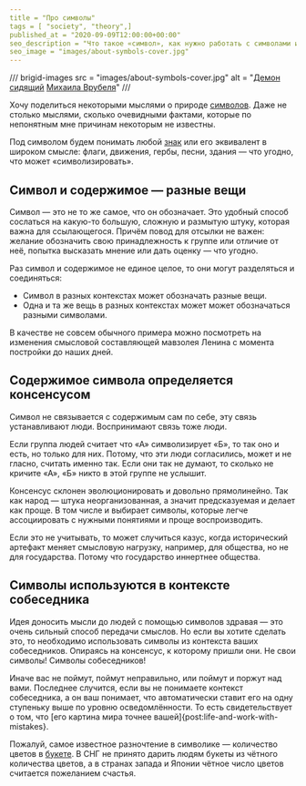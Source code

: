 ```yaml
---
title = "Про символы"
tags = [ "society", "theory",]
published_at = "2020-09-09T12:00:00+00:00"
seo_description = "Что такое «символ», как нужно работать с символами и как это делать не нужно."
seo_image = "images/about-symbols-cover.jpg"
---
```


/// brigid-images
src = "images/about-symbols-cover.jpg"
alt = "[Демон сидящий](https://ru.wikipedia.org/wiki/%D0%94%D0%B5%D0%BC%D0%BE%D0%BD_%D1%81%D0%B8%D0%B4%D1%8F%D1%89%D0%B8%D0%B9) [Михаила Врубеля](https://ru.wikipedia.org/wiki/%D0%92%D1%80%D1%83%D0%B1%D0%B5%D0%BB%D1%8C,_%D0%9C%D0%B8%D1%85%D0%B0%D0%B8%D0%BB_%D0%90%D0%BB%D0%B5%D0%BA%D1%81%D0%B0%D0%BD%D0%B4%D1%80%D0%BE%D0%B2%D0%B8%D1%87)"
///

Хочу поделиться некоторыми мыслями о природе [символов](https://ru.wikipedia.org/wiki/%D0%A1%D0%B8%D0%BC%D0%B2%D0%BE%D0%BB). Даже не столько мыслями, сколько очевидными фактами, которые по непонятным мне причинам некоторым не известны.

Под символом будем понимать любой [знак](https://ru.wikipedia.org/wiki/%D0%97%D0%BD%D0%B0%D0%BA) или его эквивалент в широком смысле: флаги, движения, гербы, песни, здания — что угодно, что может «символизировать».

<!-- more -->

## Символ и содержимое — разные вещи

Символ — это не то же самое, что он обозначает. Это удобный способ сослаться на какую-то большую, сложную и размытую штуку, которая важна для ссылающегося. Причём повод для отсылки не важен: желание обозначить свою принадлежность к группе или отличие от неё, попытка высказать мнение или дать оценку — что угодно.

Раз символ и содержимое не единое целое, то они могут разделяться и соединяться:

- Символ в разных контекстах может обозначать разные вещи.
- Одна и та же вещь в разных контекстах может может обозначаться разными символами.

В качестве не совсем обычного примера можно посмотреть на изменения смысловой составляющей мавзолея Ленина с момента постройки до наших дней.

## Содержимое символа определяется консенсусом

Символ не связывается с содержимым сам по себе, эту связь устанавливают люди. Воспринимают связь тоже люди.

Если группа людей считает что «А» символизирует «Б», то так оно и есть, но только для них. Потому, что эти люди согласились, может и не гласно, считать именно так. Если они так не думают, то сколько не кричите «А», «Б» никто в этой группе не услышит.

Консенсус склонен эволюционировать и довольно прямолинейно. Так как народ — штука неорганизованная, а значит предсказуемая и делает как проще. В том числе и выбирает символы, которые легче ассоциировать с нужными понятиями и проще воспроизводить.

Если это не учитывать, то может случиться казус, когда исторический артефакт меняет смысловую нагрузку, например, для общества, но не для государства. Потому что государство иннертнее общества.

## Символы используются в контексте собеседника

Идея доносить мысли до людей с помощью символов здравая — это очень сильный способ передачи смыслов. Но если вы хотите сделать это, то необходимо использовать символы из контекста ваших собеседников. Опираясь на консенсус, к которому пришли они. Не свои символы! Символы собеседников!

Иначе вас не поймут, поймут неправильно, или поймут и поржут над вами. Последнее случится, если вы не понимаете контекст собеседника, а он ваш понимает, что автоматически ставит его на одну ступеньку выше по уровню осведомлённости. То есть свидетельствует о том, что [его картина мира точнее вашей]{post:life-and-work-with-mistakes}.

Пожалуй, самое известное разночтение в символике — количество цветов в [букете](https://ru.wikipedia.org/wiki/%D0%91%D1%83%D0%BA%D0%B5%D1%82). В СНГ не принято дарить людям букеты из чётного количества цветов, а в странах запада и Японии чётное число цветов считается пожеланием счастья.
